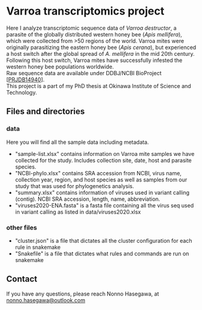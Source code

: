 # Varroa transcriptomics project 
Here I analyze transcriptomic sequence data of _Varroa destructor_, a parasite of the globally distributed western honey bee (_Apis mellifera_), which were collected from >50 regions of the world. Varroa mites were originally parasitizing the eastern honey bee (_Apis cerana_), but experienced a host switch after the global spread of _A. mellifera_ in the mid 20th century. Following this host switch, Varroa mites have successfully infested the western honey bee populations worldwide. <br>
Raw sequence data are available under DDBJ/NCBI BioProject [[PRJDB14940](https://ddbj.nig.ac.jp/resource/bioproject/PRJDB14940)]. <br>
This project is a part of my PhD thesis at Okinawa Institute of Science and Technology. <br>

## Files and directories 
### data
Here you will find all the sample data including metadata. <br>
- "sample-list.xlsx" contains information on Varroa mite samples we have collected for the study. Includes collection site, date, host and parasite species. <br>
- "NCBI-phylo.xlsx" contains SRA accession from NCBI, virus name, collection year, region, and host species as well as samples from our study that was used for phylogenetics analysis. <br>
- "summary.xlsx" contains information of viruses used in variant calling (contig). NCBI SRA accession, length, name, abbreviation. <br>
- "viruses2020-ENA.fasta" is a fasta file containing all the virus seq used in variant calling as listed in data/viruses2020.xlsx

### other files
- "cluster.json" is a file that dictates all the cluster configuration for each rule in snakemake <br>
- "Snakefile" is a file that dictates what rules and commands are run on snakemake <br>

## Contact
If you have any questions, please reach Nonno Hasegawa, at <br>
nonno.hasegawa@outlook.com
